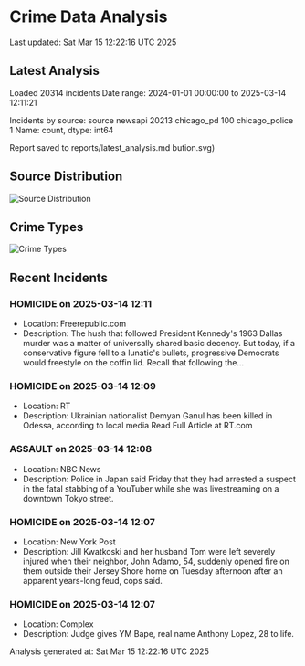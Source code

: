 # Crime Data Analysis
Last updated: Sat Mar 15 12:22:16 UTC 2025

## Latest Analysis

Loaded 20314 incidents
Date range: 2024-01-01 00:00:00 to 2025-03-14 12:11:21

Incidents by source:
source
newsapi           20213
chicago_pd          100
chicago_police        1
Name: count, dtype: int64

Report saved to reports/latest_analysis.md
bution.svg)

## Source Distribution
![Source Distribution](images/source_distribution.svg)

## Crime Types
![Crime Types](images/crime_types.svg)

## Recent Incidents

### HOMICIDE on 2025-03-14 12:11
- Location: Freerepublic.com
- Description: The hush that followed President Kennedy's 1963 Dallas murder was a matter of universally shared basic decency. But today, if a conservative figure fell to a lunatic's bullets, progressive Democrats would freestyle on the coffin lid. Recall that following the…


### HOMICIDE on 2025-03-14 12:09
- Location: RT
- Description: Ukrainian nationalist Demyan Ganul has been killed in Odessa, according to local media Read Full Article at RT.com


### ASSAULT on 2025-03-14 12:08
- Location: NBC News
- Description: Police in Japan said Friday that they had arrested a suspect in the fatal stabbing of a YouTuber while she was livestreaming on a downtown Tokyo street.


### HOMICIDE on 2025-03-14 12:07
- Location: New York Post
- Description: Jill Kwatkoski and her husband Tom were left severely injured when their neighbor, John Adamo, 54, suddenly opened fire on them outside their Jersey Shore home on Tuesday afternoon after an apparent years-long feud, cops said.


### HOMICIDE on 2025-03-14 12:07
- Location: Complex
- Description: Judge gives YM Bape, real name Anthony Lopez, 28 to life.

Analysis generated at: Sat Mar 15 12:22:16 UTC 2025
